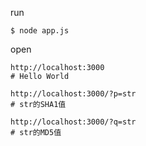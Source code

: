 run

`$ node app.js`

open
```
http://localhost:3000
# Hello World

http://localhost:3000/?p=str
# str的SHA1值

http://localhost:3000/?q=str
# str的MD5值
```

